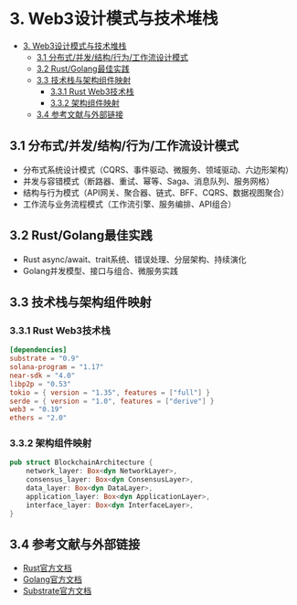 # 3. Web3设计模式与技术堆栈

- [3. Web3设计模式与技术堆栈](#3-web3设计模式与技术堆栈)
  - [3.1 分布式/并发/结构/行为/工作流设计模式](#31-分布式并发结构行为工作流设计模式)
  - [3.2 Rust/Golang最佳实践](#32-rustgolang最佳实践)
  - [3.3 技术栈与架构组件映射](#33-技术栈与架构组件映射)
    - [3.3.1 Rust Web3技术栈](#331-rust-web3技术栈)
    - [3.3.2 架构组件映射](#332-架构组件映射)
  - [3.4 参考文献与外部链接](#34-参考文献与外部链接)

## 3.1 分布式/并发/结构/行为/工作流设计模式

- 分布式系统设计模式（CQRS、事件驱动、微服务、领域驱动、六边形架构）
- 并发与容错模式（断路器、重试、幂等、Saga、消息队列、服务网格）
- 结构与行为模式（API网关、聚合器、链式、BFF、CQRS、数据视图聚合）
- 工作流与业务流程模式（工作流引擎、服务编排、API组合）

## 3.2 Rust/Golang最佳实践

- Rust async/await、trait系统、错误处理、分层架构、持续演化
- Golang并发模型、接口与组合、微服务实践

## 3.3 技术栈与架构组件映射

### 3.3.1 Rust Web3技术栈

```toml
[dependencies]
substrate = "0.9"
solana-program = "1.17"
near-sdk = "4.0"
libp2p = "0.53"
tokio = { version = "1.35", features = ["full"] }
serde = { version = "1.0", features = ["derive"] }
web3 = "0.19"
ethers = "2.0"
```

### 3.3.2 架构组件映射

```rust
pub struct BlockchainArchitecture {
    network_layer: Box<dyn NetworkLayer>,
    consensus_layer: Box<dyn ConsensusLayer>,
    data_layer: Box<dyn DataLayer>,
    application_layer: Box<dyn ApplicationLayer>,
    interface_layer: Box<dyn InterfaceLayer>,
}
```

## 3.4 参考文献与外部链接

- [Rust官方文档](https://www.rust-lang.org/)
- [Golang官方文档](https://golang.org/)
- [Substrate官方文档](https://docs.substrate.io/)
